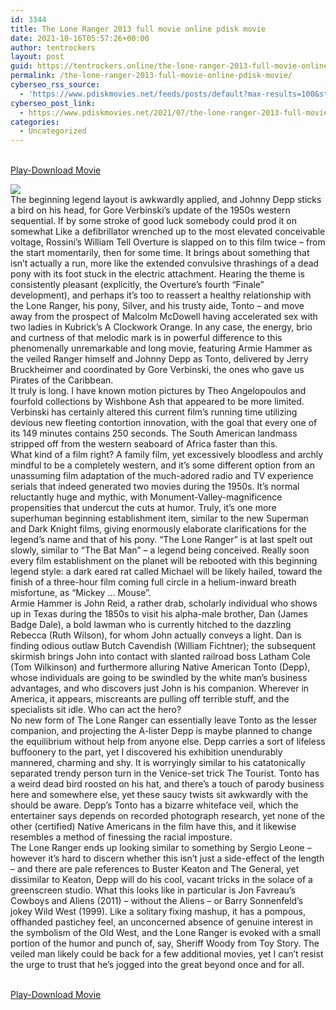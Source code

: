 ```yaml
---
id: 3344
title: The Lone Ranger 2013 full movie online pdisk movie
date: 2021-10-16T05:57:26+00:00
author: tentrockers
layout: post
guid: https://tentrockers.online/the-lone-ranger-2013-full-movie-online-pdisk-movie/
permalink: /the-lone-ranger-2013-full-movie-online-pdisk-movie/
cyberseo_rss_source:
  - 'https://www.pdiskmovies.net/feeds/posts/default?max-results=100&start-index=1101'
cyberseo_post_link:
  - https://www.pdiskmovies.net/2021/07/the-lone-ranger-2013-full-movie-online.html
categories:
  - Uncategorized
---
```

<a href="https://www.pdisk.net/share-video?videoid=nv2had005wt1" onclick="window.open('https://www.pdisk.net/share-video?videoid=nv2had005wt1'); return false;" target="popup" rel="noopener"><br /> Play-Download Movie<br /> </a>

<div class="separator">
  <a href="https://1.bp.blogspot.com/-Zv3RxGUH364/YP6vctgJcoI/AAAAAAAAZxc/JbpDcsABhjYo8GvT1MOAWEUUU42_Qs3VgCLcBGAsYHQ/s255/the-lone-ranger-2013-min.jpg" imageanchor="1"><img border="0" data-original-height="255" data-original-width="170" src="https://1.bp.blogspot.com/-Zv3RxGUH364/YP6vctgJcoI/AAAAAAAAZxc/JbpDcsABhjYo8GvT1MOAWEUUU42_Qs3VgCLcBGAsYHQ/s16000/the-lone-ranger-2013-min.jpg" /></a>
</div>



<div>
  <div>
    <span>The beginning legend layout is awkwardly applied, and Johnny Depp sticks a bird on his head, for Gore Verbinski&#8217;s update of the 1950s western sequential. If by some stroke of good luck somebody could prod it on somewhat Like a defibrillator wrenched up to the most elevated conceivable voltage, Rossini&#8217;s William Tell Overture is slapped on to this film twice – from the start momentarily, then for some time. It brings about something that isn&#8217;t actually a run, more like the extended convulsive thrashings of a dead pony with its foot stuck in the electric attachment. Hearing the theme is consistently pleasant (explicitly, the Overture&#8217;s fourth &#8220;Finale&#8221; development), and perhaps it&#8217;s too to reassert a healthy relationship with the Lone Ranger, his pony, Silver, and his trusty aide, Tonto – and move away from the prospect of Malcolm McDowell having accelerated sex with two ladies in Kubrick&#8217;s A Clockwork Orange. In any case, the energy, brio and curtness of that melodic mark is in powerful difference to this phenomenally unremarkable and long movie, featuring Armie Hammer as the veiled Ranger himself and Johnny Depp as Tonto, delivered by Jerry Bruckheimer and coordinated by Gore Verbinski, the ones who gave us Pirates of the Caribbean.&nbsp;</span>
  </div>
  
  <div>
    <span>It truly is long. I have known motion pictures by Theo Angelopoulos and fourfold collections by Wishbone Ash that appeared to be more limited. Verbinski has certainly altered this current film&#8217;s running time utilizing devious new fleeting contortion innovation, with the goal that every one of its 149 minutes contains 250 seconds. The South American landmass stripped off from the western seaboard of Africa faster than this.&nbsp;</span>
  </div>
  
  <div>
    <span>What kind of a film right? A family film, yet excessively bloodless and archly mindful to be a completely western, and it&#8217;s some different option from an unassuming film adaptation of the much-adored radio and TV experience serials that indeed generated two movies during the 1950s. It&#8217;s normal reluctantly huge and mythic, with Monument-Valley-magnificence propensities that undercut the cuts at humor. Truly, it&#8217;s one more superhuman beginning establishment item, similar to the new Superman and Dark Knight films, giving enormously elaborate clarifications for the legend&#8217;s name and that of his pony. &#8220;The Lone Ranger&#8221; is at last spelt out slowly, similar to &#8220;The Bat Man&#8221; – a legend being conceived. Really soon every film establishment on the planet will be rebooted with this beginning legend style: a dark eared rat called Michael will be likely hailed, toward the finish of a three-hour film coming full circle in a helium-inward breath misfortune, as &#8220;Mickey … Mouse&#8221;.&nbsp;</span>
  </div>
  
  <div>
    <span>Armie Hammer is John Reid, a rather drab, scholarly individual who shows up in Texas during the 1850s to visit his alpha-male brother, Dan (James Badge Dale), a bold lawman who is currently hitched to the dazzling Rebecca (Ruth Wilson), for whom John actually conveys a light. Dan is finding odious outlaw Butch Cavendish (William Fichtner); the subsequent skirmish brings John into contact with slanted railroad boss Latham Cole (Tom Wilkinson) and furthermore alluring Native American Tonto (Depp), whose individuals are going to be swindled by the white man&#8217;s business advantages, and who discovers just John is his companion. Wherever in America, it appears, miscreants are pulling off terrible stuff, and the specialists sit idle. Who can act the hero?&nbsp;</span>
  </div>
  
  <div>
    <span>No new form of The Lone Ranger can essentially leave Tonto as the lesser companion, and projecting the A-lister Depp is maybe planned to change the equilibrium without help from anyone else. Depp carries a sort of lifeless buffoonery to the part, yet I discovered his exhibition unendurably mannered, charming and shy. It is worryingly similar to his catatonically separated trendy person turn in the Venice-set trick The Tourist. Tonto has a weird dead bird roosted on his hat, and there&#8217;s a touch of parody business here and somewhere else, yet these saucy twists sit awkwardly with the should be aware. Depp&#8217;s Tonto has a bizarre whiteface veil, which the entertainer says depends on recorded photograph research, yet none of the other (certified) Native Americans in the film have this, and it likewise resembles a method of finessing the racial imposture.&nbsp;</span>
  </div>
  
  <div>
    <span>The Lone Ranger ends up looking similar to something by Sergio Leone – however it&#8217;s hard to discern whether this isn&#8217;t just a side-effect of the length – and there are pale references to Buster Keaton and The General, yet dissimilar to Keaton, Depp will do his cool, vacant tricks in the solace of a greenscreen studio. What this looks like in particular is Jon Favreau&#8217;s Cowboys and Aliens (2011) – without the Aliens – or Barry Sonnenfeld&#8217;s jokey Wild West (1999). Like a solitary fixing mashup, it has a pompous, offhanded pastichey feel, an unconcerned absence of genuine interest in the symbolism of the Old West, and the Lone Ranger is evoked with a small portion of the humor and punch of, say, Sheriff Woody from Toy Story. The veiled man likely could be back for a few additional movies, yet I can&#8217;t resist the urge to trust that he&#8217;s jogged into the great beyond once and for all.</span>
  </div>
</div>

<a href="https://www.pdisk.net/share-video?videoid=nv2had005wt1" onclick="window.open('https://www.pdisk.net/share-video?videoid=nv2had005wt1'); return false;" target="popup" rel="noopener"><br /> Play-Download Movie<br /> </a>